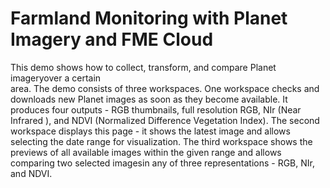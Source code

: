 # Farmland Monitoring with Planet Imagery and FME Cloud 
This demo shows how to collect, transform, and compare Planet imageryover a certain  
area. The demo consists of three workspaces. One workspace checks and downloads new Planet images as soon as they become
available. It produces four outputs - RGB thumbnails, full resolution RGB, NIr (Near Infrared ), and NDVI (Normalized Difference Vegetation Index).
The second workspace displays this page - it shows the latest image and allows selecting the date range for visualization. 
The third workspace shows the previews of all available images within the given range and allows comparing two selected imagesin any of three representations - RGB, NIr, and NDVI.